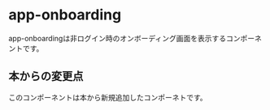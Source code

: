 # app-onboarding

app-onboardingは非ログイン時のオンボーディング画面を表示するコンポーネントです。

## 本からの変更点

このコンポーネントは本から新規追加したコンポーネトです。
